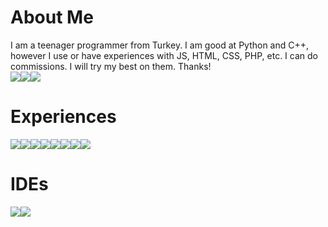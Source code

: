 <h1>About Me</h1>
I am a teenager programmer from Turkey. I am good at Python and C++, however I use or have experiences with JS, HTML, CSS, PHP, etc.
I can do commissions. I will try my best on them.
Thanks!

<div style="display: flex;">
  <img src="https://badgen.net/badge/Contact/eym6565?icon=discord"> 
  <img src="https://badgen.net/badge/Payment/Crypto/yellow?icon=bitcoin">
  <img src="https://badgen.net/badge/Payment/Gift Cards/red?icon=awesome">
</div>

<h1>Experiences</h1>

<div style="display: flex;">
  <img src="https://img.shields.io/badge/HTML5-FF3300?style=for-the-badge&logo=html5&logoColor=white">
  <img src="https://img.shields.io/badge/CSS3-0066FF?style=for-the-badge&logo=css3&logoColor=white">
  <img src="https://img.shields.io/badge/JavaScript-FFF600?style=for-the-badge&logo=javascript&logoColor=white">
  <img src="https://img.shields.io/badge/Python-3776AB?style=for-the-badge&logo=python&logoColor=white">
  <img src="https://img.shields.io/badge/C%2B%2B-00599C?style=for-the-badge&logo=c%2B%2B&logoColor=white">
  <img src="https://img.shields.io/badge/Flask-000000?style=for-the-badge&logo=flask&logoColor=white">
  <img src="https://img.shields.io/badge/Django-092E20?style=for-the-badge&logo=django&logoColor=white">
  <img src="https://img.shields.io/badge/jQuery-0769AD?style=for-the-badge&logo=jquery&logoColor=white">
</div>

<h1>IDEs</h1>

<div style="display: flex;">
  <img src="https://img.shields.io/badge/Visual_Studio-5C2D91?style=for-the-badge&logo=visual%20studio&logoColor=white">
  <img src="https://img.shields.io/badge/Visual_Studio_Code-0078D4?style=for-the-badge&logo=visual%20studio%20code&logoColor=white">
</div>
